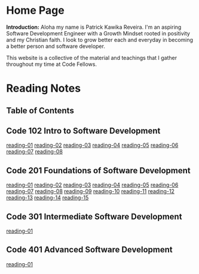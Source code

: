 # Home Page

**Introduction:** Aloha my name is Patrick Kawika Reveira. I'm an aspiring Software Development Engineer with a Growth Mindset rooted in positivity and my Christian faith. I look to grow better each and everyday in becoming
a better person and software developer.

This website is a collective of the material and teachings that I gather throughout my time at Code Fellows.

# Reading Notes

## Table of Contents

## Code 102 Intro to Software Development
[reading-01](/102/reading-01)
[reading-02](/102/reading-02)
[reading-03](/102/reading-03)
[reading-04](/102/reading-04)
[reading-05](/102/reading-05)
[reading-06](/102/reading-06)
[reading-07](/102/reading-07)
[reading-08](/102/reading-08)

## Code 201 Foundations of Software Development
[reading-01](/102/reading-01)
[reading-02](/102/reading-02)
[reading-03](/102/reading-03)
[reading-04](/102/reading-04)
[reading-05](/102/reading-05)
[reading-06](/102/reading-06)
[reading-07](/102/reading-07)
[reading-08](/102/reading-08)
[reading-09](/102/reading-09)
[reading-10](/102/reading-10)
[reading-11](/102/reading-11)
[reading-12](/102/reading-12)
[reading-13](/102/reading-13)
[reading-14](/102/reading-14)
[reading-15](/102/reading-15)

## Code 301  Intermediate Software Development
[reading-01](301/reading-01)

## Code 401 Advanced Software Development
[reading-01](/401/reading-01)